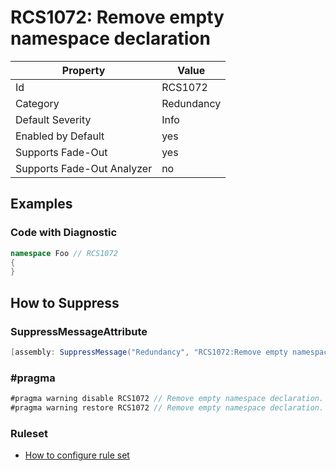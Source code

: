 # RCS1072: Remove empty namespace declaration

Property | Value
--- | ---
Id|RCS1072
Category|Redundancy
Default Severity|Info
Enabled by Default|yes
Supports Fade\-Out|yes
Supports Fade\-Out Analyzer|no

## Examples

### Code with Diagnostic

```csharp
namespace Foo // RCS1072
{
}
```

## How to Suppress

### SuppressMessageAttribute

```csharp
[assembly: SuppressMessage("Redundancy", "RCS1072:Remove empty namespace declaration.", Justification = "<Pending>")]
```

### \#pragma

```csharp
#pragma warning disable RCS1072 // Remove empty namespace declaration.
#pragma warning restore RCS1072 // Remove empty namespace declaration.
```

### Ruleset

* [How to configure rule set](../HowToConfigureAnalyzers.md)
